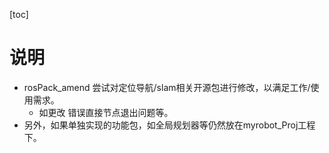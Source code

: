 [toc]
# 说明
* rosPack_amend 尝试对定位导航/slam相关开源包进行修改，以满足工作/使用需求。
    * 如更改 错误直接节点退出问题等。
* 另外，如果单独实现的功能包，如全局规划器等仍然放在myrobot_Proj工程下。
